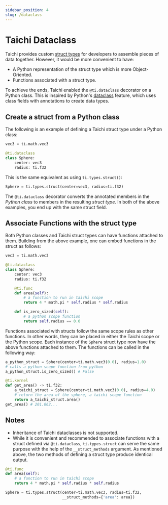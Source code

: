 ```yaml
---
sidebar_position: 4
slug: /dataclass
---
```

# Taichi Dataclass

Taichi provides custom [struct types](../type_system/type.md#compound-types) for developers to assemble pieces of data together. However, it would be more convenient to have:

- A Python representation of the struct type which is more Object-Oriented.
- Functions associated with a struct type.


To achieve the ends, Taichi enabled the `@ti.dataclass` decorator on a Python class. This is inspired by Python's [dataclass](https://docs.python.org/3/library/dataclasses.html) feature, which uses class fields with annotations to create data types.

## Create a struct from a Python class

The following is an example of defining a Taichi struct type under a Python class:

```python
vec3 = ti.math.vec3

@ti.dataclass
class Sphere:
    center: vec3
    radius: ti.f32
```
This is the same equivalent as using `ti.types.struct()`:

```python cont
Sphere = ti.types.struct(center=vec3, radius=ti.f32)
```
The `@ti.dataclass` decorator converts the annotated members in the *Python class* to members in the resulting *struct type*. In both of the above examples, you end up with the same struct field.


## Associate Functions with the struct type

Both Python classes and Taichi struct types can have functions attached to them. Building from the above example, one can embed functions in the struct as follows:

```python
vec3 = ti.math.vec3

@ti.dataclass
class Sphere:
    center: vec3
    radius: ti.f32

    @ti.func
    def area(self):
        # a function to run in taichi scope
        return 4 * math.pi * self.radius * self.radius

    def is_zero_sized(self):
        # a python scope function
        return self.radius == 0.0
```

Functions associated with structs follow the same scope rules as other functions. In other words, they can be placed in either the Taichi scope or the Python scope. Each instance of the `Sphere` struct type now have the above functions attached to them. The functions can be called in the following way:

```python {3,10} cont
a_python_struct = Sphere(center=ti.math.vec3(0.0), radius=1.0)
# calls a python scope function from python
a_python_struct.is_zero_sized() # False

@ti.kernel
def get_area() -> ti.f32:
    a_taichi_struct = Sphere(center=ti.math.vec3(0.0), radius=4.0)
    # return the area of the sphere, a taichi scope function
    return a_taichi_struct.area()
get_area() # 201.062...
```

## Notes

- Inheritance of Taichi dataclasses is not supported.
- While it is convenient and recommended to associate functions with a struct defined via `@ti.dataclass`, `ti.types.struct` can serve the same purpose with the help of the `__struct_methods` argument. As mentioned above, the two methods of defining a struct type produce identical output.

```python
@ti.func
def area(self):
    # a function to run in taichi scope
    return 4 * math.pi * self.radius * self.radius

Sphere = ti.types.struct(center=ti.math.vec3, radius=ti.f32,
                         __struct_methods={'area': area})
```
